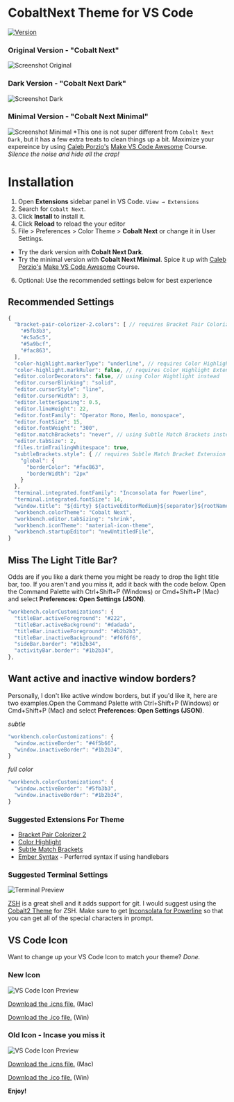 # CobaltNext Theme for VS Code

[![Version](https://vsmarketplacebadge.apphb.com/version/dline.CobaltNext.svg)](https://marketplace.visualstudio.com/items?itemName=dline.CobaltNext)

### Original Version - "Cobalt Next"
![Screenshot Original](https://raw.githubusercontent.com/davidleininger/cobaltnext-vscode/master/images/screenshot.png)

### Dark Version - "Cobalt Next Dark"
![Screenshot Dark](https://raw.githubusercontent.com/davidleininger/cobaltnext-vscode/master/images/screenshot-dark.png)

### Minimal Version - "Cobalt Next Minimal"
![Screenshot Minimal](https://raw.githubusercontent.com/davidleininger/cobaltnext-vscode/master/images/screenshot-minimal.png)
*This one is not super different from `Cobalt Next Dark`, but it has a few extra treats to clean things up a bit. Maximize your expereince by using [Caleb Porzio's](https://twitter.com/calebporzio) [Make VS Code Awesome](https://makevscodeawesome.com/) Course. _Silence the noise and hide all the crap!_

# Installation

1. Open **Extensions** sidebar panel in VS Code. `View → Extensions`
2. Search for `Cobalt Next`.
3. Click **Install** to install it.
4. Click **Reload** to reload the your editor
5. File > Preferences > Color Theme > **Cobalt Next** or change it in User Settings.
  - Try the dark version with **Cobalt Next Dark**.
  - Try the minimal version with **Cobalt Next Minimal**. Spice it up with [Caleb Porzio's](https://twitter.com/calebporzio) [Make VS Code Awesome](https://makevscodeawesome.com/) Course.
6. Optional: Use the recommended settings below for best experience

## Recommended Settings

```js
{
  "bracket-pair-colorizer-2.colors": [ // requires Bracket Pair Colorizer 2
    "#5fb3b3",
    "#c5a5c5",
    "#5a9bcf",
    "#fac863",
  ],
  "color-highlight.markerType": "underline", // requires Color Highlight Extension
  "color-highlight.markRuler": false, // requires Color Highlight Extension
  "editor.colorDecorators": false, // using Color Hightlight instead
  "editor.cursorBlinking": "solid",
  "editor.cursorStyle": "line",
  "editor.cursorWidth": 3,
  "editor.letterSpacing": 0.5,
  "editor.lineHeight": 22,
  "editor.fontFamily": "Operator Mono, Menlo, monospace",
  "editor.fontSize": 15,
  "editor.fontWeight": "300",
  "editor.matchBrackets": "never", // using Subtle Match Brackets instead
  "editor.tabSize": 2,
  "files.trimTrailingWhitespace": true,
  "subtleBrackets.style": { // requires Subtle Match Bracket Extension
    "global": {
      "borderColor": "#fac863",
      "borderWidth": "2px"
    }
  },
  "terminal.integrated.fontFamily": "Inconsolata for Powerline",
  "terminal.integrated.fontSize": 14,
  "window.title": "${dirty} ${activeEditorMedium}${separator}${rootName}",
  "workbench.colorTheme": "Cobalt Next",
  "workbench.editor.tabSizing": "shrink",
  "workbench.iconTheme": "material-icon-theme",
  "workbench.startupEditor": "newUntitledFile",
}
```

## Miss The Light Title Bar?
Odds are if you like a dark theme you might be ready to drop the light title bar, too. If you aren't and you miss it, add it back with the code below. Open the Command Palette with Ctrl+Shift+P (Windows) or Cmd+Shift+P (Mac) and select **Preferences: Open Settings (JSON)**.

```js
"workbench.colorCustomizations": {
  "titleBar.activeForeground": "#222",
  "titleBar.activeBackground": "#dadada",
  "titleBar.inactiveForeground": "#b2b2b3",
  "titleBar.inactiveBackground": "#f6f6f6",
  "sideBar.border": "#1b2b34",
  "activityBar.border": "#1b2b34",
},
```

## Want active and inactive window borders?
Personally, I don't like active window borders, but if you'd like it, here are two examples.Open the Command Palette with Ctrl+Shift+P (Windows) or Cmd+Shift+P (Mac) and select **Preferences: Open Settings (JSON)**.

_subtle_
```js
"workbench.colorCustomizations": {
  "window.activeBorder": "#4f5b66",
  "window.inactiveBorder": "#1b2b34",
}
```

_full color_
```js
"workbench.colorCustomizations": {
  "window.activeBorder": "#5fb3b3",
  "window.inactiveBorder": "#1b2b34",
}
```

### Suggested Extensions For Theme
* [Bracket Pair Colorizer 2](https://marketplace.visualstudio.com/items?itemName=CoenraadS.bracket-pair-colorizer-2)
* [Color Highlight](https://marketplace.visualstudio.com/items?itemName=naumovs.color-highlight)
* [Subtle Match Brackets](https://marketplace.visualstudio.com/items?itemName=rafamel.subtle-brackets)
* [Ember Syntax](https://marketplace.visualstudio.com/items?itemName=dhedgecock.ember-syntax) - Perferred syntax if using handlebars

### Suggested Terminal Settings

![Terminal Preview](https://github.com/davidleininger/cobaltnext-vscode/blob/master/images/terminal.png?raw=true)

[ZSH](http://ohmyz.sh/) is a great shell and it adds support for git. I would suggest using the [Cobalt2 Theme](https://github.com/wesbos/Cobalt2-iterm) for ZSH. Make sure to get [Inconsolata for Powerline](https://github.com/powerline/fonts/blob/master/Inconsolata/Inconsolata%20for%20Powerline.otf) so that you can get all of the special characters in prompt.

## VS Code Icon

Want to change up your VS Code Icon to match your theme? _Done._

### New Icon
![VS Code Icon Preview](https://github.com/davidleininger/cobaltnext-vscode/blob/master/images/vscode-CobaltNext-New.png?raw=true)

[Download the .icns file.](https://github.com/davidleininger/cobaltnext-vscode/blob/master/images/vscode-CobaltNext-New.icns) (Mac)

[Download the .ico file.](https://github.com/davidleininger/cobaltnext-vscode/blob/master/images/vscode-CobaltNext-New.ico) (Win)

### Old Icon - Incase you miss it
![VS Code Icon Preview](https://github.com/davidleininger/cobaltnext-vscode/blob/master/images/vscode-cobaltnext.png?raw=true)

[Download the .icns file.](https://github.com/davidleininger/cobaltnext-vscode/blob/master/images/vscode-cobaltnext.icns) (Mac)

[Download the .ico file.](https://github.com/davidleininger/cobaltnext-vscode/blob/master/images/vscode-cobaltnext.ico) (Win)

**Enjoy!**
